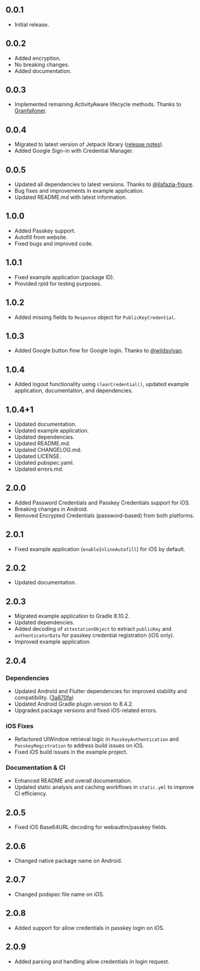 ## 0.0.1

- Initial release.

## 0.0.2

- Added encryption.
- No breaking changes.
- Added documentation.

## 0.0.3

- Implemented remaining ActivityAware lifecycle methods. Thanks to [Granfalloner](https://github.com/Granfalloner).

## 0.0.4

- Migrated to latest version of Jetpack library ([release notes](https://developer.android.com/jetpack/androidx/releases/credentials#groovy)).
- Added Google Sign-in with Credential Manager.

## 0.0.5

- Updated all dependencies to latest versions. Thanks to [@jlafazia-figure](https://github.com/jlafazia-figure).
- Bug fixes and improvements in example application.
- Updated README.md with latest information.

## 1.0.0

- Added Passkey support.
- Autofill from website.
- Fixed bugs and improved code.

## 1.0.1

- Fixed example application (package ID).
- Provided rpId for testing purposes.

## 1.0.2

- Added missing fields to `Response` object for `PublicKeyCredential`.

## 1.0.3

- Added Google button flow for Google login. Thanks to [@wildsylvan](https://github.com/wildsylvan).

## 1.0.4

- Added logout functionality using `clearCredential()`, updated example application, documentation, and dependencies.

## 1.0.4+1

- Updated documentation.
- Updated example application.
- Updated dependencies.
- Updated README.md.
- Updated CHANGELOG.md.
- Updated LICENSE.
- Updated pubspec.yaml.
- Updated errors.md.

## 2.0.0

- Added Password Credentials and Passkey Credentials support for iOS.
- Breaking changes in Android.
- Removed Encrypted Credentials (password-based) from both platforms.

## 2.0.1

- Fixed example application (`enableInlineAutofill`) for iOS by default.

## 2.0.2

- Updated documentation.

## 2.0.3

- Migrated example application to Gradle 8.10.2.
- Updated dependencies.
- Added decoding of `attestationObject` to extract `publicKey` and `authenticatorData` for passkey credential registration (iOS only).
- Improved example application.

## 2.0.4

### Dependencies
- Updated Android and Flutter dependencies for improved stability and compatibility. ([3a870fa](https://github.com/your-repo/commit/3a870fa))
- Updated Android Gradle plugin version to 8.4.2.
- Upgraded package versions and fixed iOS-related errors.

### iOS Fixes
- Refactored UIWindow retrieval logic in `PasskeyAuthentication` and `PasskeyRegistration` to address build issues on iOS.
- Fixed iOS build issues in the example project.

### Documentation & CI
- Enhanced README and overall documentation.
- Updated static analysis and caching workflows in `static.yml` to improve CI efficiency.

## 2.0.5
- Fixed iOS Base64URL decoding for webauthn/passkey fields.

## 2.0.6
- Changed native package name on Android.

## 2.0.7
- Changed podspec file name on iOS.

## 2.0.8
- Added support for allow credentials in passkey login on iOS.

## 2.0.9
- Added parsing and handling allow credentials in login request.
